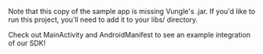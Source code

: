 Note that this copy of the sample app is missing Vungle's .jar. If you'd like to run this project, you'll need to add it to your libs/ directory.  

Check out MainActivity and AndroidManifest to see an example integration of our SDK!
